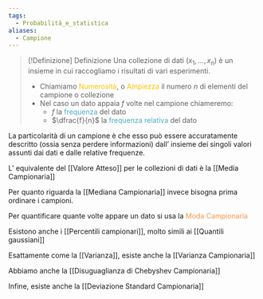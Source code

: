 ```yaml
---
tags:
  - Probabilità_e_statistica
aliases:
  - Campione
---
```


>[!Definizione]  Definizione
>Una collezione di dati ($x_{1},\dots ,x_{n}$) è un insieme in cui raccogliamo i risultati di vari esperimenti.
>- Chiamiamo <font color="#ffc000">Numerosità</font>, o <font color="#ffc000">Ampiezza</font> il numero $n$ di elementi del campione o collezione
>- Nel caso un dato appaia $f$ volte nel campione chiameremo:
>	- $f$ la <font color="#4bacc6">frequenza</font> del dato
>	- $\dfrac{f}{n}$ la <font color="#4bacc6">frequenza relativa</font> del dato

La particolarità di un campione è che esso può essere accuratamente descritto (ossia senza perdere informazioni) dall’ insieme dei singoli valori assunti dai dati e dalle relative frequenze.

L’ equivalente del [[Valore Atteso]] per le collezioni di dati è la [[Media Campionaria]]

Per quanto riguarda la [[Mediana Campionaria]] invece bisogna prima ordinare i campioni.

Per quantificare quante volte appare un dato si usa la <font color="#f79646">Moda Campionaria</font>

Esistono anche i [[Percentili campionari]], molto simili ai [[Quantili gaussiani]] 

Esattamente come la [[Varianza]], esiste anche la [[Varianza Campionaria]]

Abbiamo anche la [[Disuguaglianza di Chebyshev Campionaria]]

Infine, esiste anche la [[Deviazione Standard Campionaria]]


